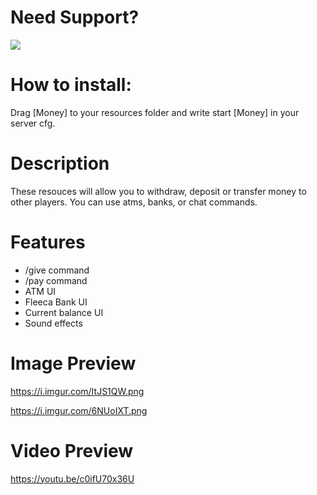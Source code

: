 # Need Support?
<a href="https://discord.gg/Z9Mxu72zZ6">
  <img src="https://invidget.switchblade.xyz/Z9Mxu72zZ6" />
</a>

# How to install:
Drag [Money] to your resources folder and write start [Money] in your server cfg.

# Description
These resouces will allow you to withdraw, deposit or transfer money to other players. You can use atms, banks, or chat commands.

# Features
* /give command
* /pay command
* ATM UI
* Fleeca Bank UI
* Current balance UI
* Sound effects

# Image Preview
https://i.imgur.com/ItJS1QW.png

https://i.imgur.com/6NUoIXT.png

# Video Preview
https://youtu.be/c0ifU70x36U
